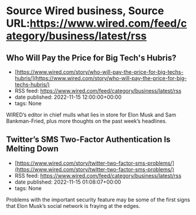 # Source Wired business, Source URL:https://www.wired.com/feed/category/business/latest/rss

## Who Will Pay the Price for Big Tech's Hubris?
 - [https://www.wired.com/story/who-will-pay-the-price-for-big-techs-hubris/](https://www.wired.com/story/who-will-pay-the-price-for-big-techs-hubris/)
 - RSS feed: https://www.wired.com/feed/category/business/latest/rss
 - date published: 2022-11-15 12:00:00+00:00
 - tags: None

WIRED’s editor in chief mulls what lies in store for Elon Musk and Sam Bankman-Fried, plus more thoughts on the past week’s headlines.

## Twitter’s SMS Two-Factor Authentication Is Melting Down
 - [https://www.wired.com/story/twitter-two-factor-sms-problems/](https://www.wired.com/story/twitter-two-factor-sms-problems/)
 - RSS feed: https://www.wired.com/feed/category/business/latest/rss
 - date published: 2022-11-15 01:08:07+00:00
 - tags: None

Problems with the important security feature may be some of the first signs that Elon Musk’s social network is fraying at the edges.
